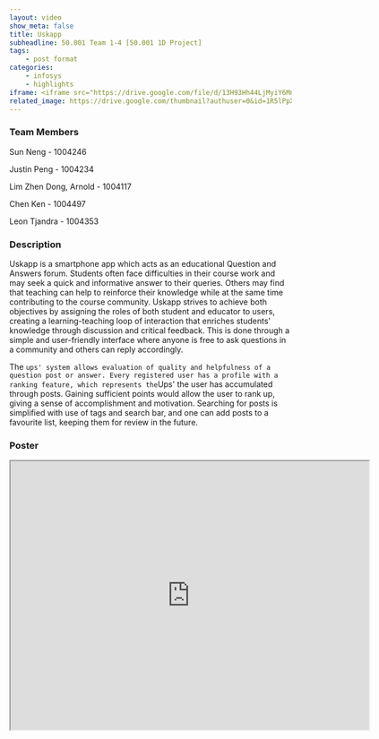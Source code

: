 ```yaml
---
layout: video
show_meta: false
title: Uskapp
subheadline: 50.001 Team 1-4 [50.001 1D Project]
tags:
    - post format
categories:
    - infosys
    - highlights
iframe: <iframe src="https://drive.google.com/file/d/13H93Hh44LjMyiY6MnXetKE6cpjjFc1Gg/preview" width="320" height="240"></iframe>
related_image: https://drive.google.com/thumbnail?authuser=0&id=1R5lPpXriIjulboC58ONGXfV148fx7hnq&sz=w300-h300-p-k-nu-iv1
---
```


### Team Members

Sun Neng - 1004246

Justin Peng - 1004234

Lim Zhen Dong, Arnold - 1004117

Chen Ken - 1004497

Leon Tjandra - 1004353  

### Description

Uskapp is a smartphone app which acts as an educational Question and Answers forum. Students often face difficulties in their course work and may seek a quick and informative answer to their queries. Others may find that teaching can help to reinforce their knowledge while at the same time contributing to the course community. Uskapp strives to achieve both objectives by assigning the roles of both student and educator to users, creating a learning-teaching loop of interaction that enriches students' knowledge through discussion and critical feedback. This is done through a simple and user-friendly interface where anyone is free to ask questions in a community and others can reply accordingly.

The `ups' system allows evaluation of quality and helpfulness of a question post or answer. Every registered user has a profile with a ranking feature, which represents the`Ups' the user has accumulated through posts. Gaining sufficient points would allow the user to rank up, giving a sense of accomplishment and motivation.  Searching for posts is simplified with use of tags and search bar, and one can add posts to a favourite list, keeping them for review in the future.

### Poster

<iframe src="https://drive.google.com/file/d/1R5lPpXriIjulboC58ONGXfV148fx7hnq/preview" width="640" height="480"></iframe>
